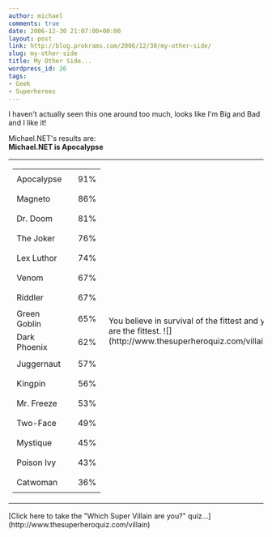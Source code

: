 ```yaml
---
author: michael
comments: true
date: 2006-12-30 21:07:00+00:00
layout: post
link: http://blog.prokrams.com/2006/12/30/my-other-side/
slug: my-other-side
title: My Other Side...
wordpress_id: 26
tags:
- Geek
- Superheroes
---
```


I haven't actually seen this one around too much, looks like I'm Big and Bad and I like it!

Michael.NET's results are:  
**Michael.NET is Apocalypse**  <table > <tbody > <tr >
<td > <table > <tbody > <tr >
<td >Apocalypse
</td>
<td >

* * *

</td>
<td >91%
</td></tr> <tr >
<td >Magneto
</td>
<td >

* * *

</td>
<td >86%
</td></tr> <tr >
<td >Dr. Doom
</td>
<td >

* * *

</td>
<td >81%
</td></tr> <tr >
<td >The Joker
</td>
<td >

* * *

</td>
<td >76%
</td></tr> <tr >
<td >Lex Luthor
</td>
<td >

* * *

</td>
<td >74%
</td></tr> <tr >
<td >Venom
</td>
<td >

* * *

</td>
<td >67%
</td></tr> <tr >
<td >Riddler
</td>
<td >

* * *

</td>
<td >67%
</td></tr> <tr >
<td >Green Goblin
</td>
<td >

* * *

</td>
<td >65%
</td></tr> <tr >
<td >Dark Phoenix
</td>
<td >

* * *

</td>
<td >62%
</td></tr> <tr >
<td >Juggernaut
</td>
<td >

* * *

</td>
<td >57%
</td></tr> <tr >
<td >Kingpin
</td>
<td >

* * *

</td>
<td >56%
</td></tr> <tr >
<td >Mr. Freeze
</td>
<td >

* * *

</td>
<td >53%
</td></tr> <tr >
<td >Two-Face
</td>
<td >

* * *

</td>
<td >49%
</td></tr> <tr >
<td >Mystique
</td>
<td >

* * *

</td>
<td >45%
</td></tr> <tr >
<td >Poison Ivy
</td>
<td >

* * *

</td>
<td >43%
</td></tr> <tr >
<td >Catwoman
</td>
<td >

* * *

</td>
<td >36%
</td></tr></tbody></table>
</td>
<td >You believe in survival of the   
fittest and you believe that  
you are the fittest.  
![](http://www.thesuperheroquiz.com/villain/pics/apocalypse.jpg)
</td></tr></tbody></table>[Click here to take the "Which Super Villain are you?" quiz...](http://www.thesuperheroquiz.com/villain)
